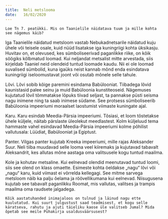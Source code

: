 ```yaml
---
title:  Neli metslooma
date:   16/02/2020
---
```



`Loe Tn 7. peatükki. Mis on Taanielile näidatava tuum ja mille kohta see nägemus käib?`

Iga Taanielile näidatud metsloom vastab Nebukadnetsarile näidatud kuju ühele või teisele osale, kuid nüüd lisatakse iga kuningriigi kohta üksikasju. Huvitav on, et olevused, kes sümboliseerivad paganlikke riike, on kõik söögiks kõlbmatud loomad. Kui neljandat metsalist mitte arvestada, siis kirjeldab Taaniel neid olendeid tuntud loomade kaudu. Nii ei ole loomad suvalised sümbolid, kuna igaüks neist kannab mõnd enda esindatava kuningriigi iseloomustavat joont või osutab mõnele selle tahule.

Lõvi. Lõvi sobib kõige paremini esindama Babülooniat. Tiibadega lõvid kaunistasid palee seinu ja muid Babüloonia kunstiteoseid. Nägemuses kujutatud lõvil tõmmatakse lõpuks tiivad seljast, ta pannakse püsti seisma nagu inimene ning ta saab inimese südame. See protsess sümboliseerib Babüloonia impeeriumi moraalset laostumist viimaste kuningate ajal.

Karu. Karu esindab Meedia-Pärsia impeeriumi. Tõsiasi, et loom tõstetakse ühele küljele, näitab pärslaste üleolekut meedlastest. Kolm küljeluud tema hammaste vahel esindavad Meedia-Pärsia impeeriumi kolme põhilist vallutusala: Lüüdiat, Babülooniat ja Egiptust.

Panter. Vilgas panter kujutab Kreeka impeeriumi, mille rajas Aleksander Suur. Neli tiiba muudavad selle looma veel kiiremaks ja kujutavad tabavalt Aleksandrit, kes allutas mõne aastaga oma valitsusele kogu tuntud maailma.

Kole ja kohutav metsaline. Kui eelnevad olendid meenutavad tuntud loomi, siis see olend on klass omaette. Esimeste kohta öeldakse „nagu“ lõvi või „nagu“ karu, kuid viimast ei võrrelda kellegagi. See mitme sarvega metsloom näib ka palju õelama ja röövellikumana kui eelnevad. Niisugusena kujutab see tabavalt paganlikku Roomat, mis vallutas, valitses ja trampis maailma oma raudsete jalgadega.

`Kõik aastatuhanded inimajaloos on tulnud ja läinud nagu ette kuulutatud. Kui suurt julgustust saad teadmisest, et kogu selle käratseva, rahutu ja ajuti täieliku kaose üle valitseb Jumal? Mida õpetab see meile Pühakirja usaldusväärsusest?`
